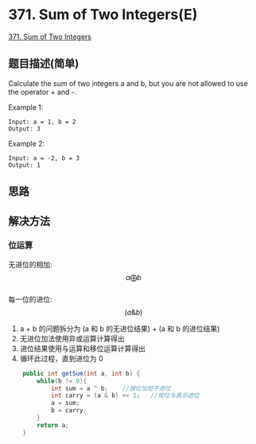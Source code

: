 # 371. Sum of Two Integers(E)
[371. Sum of Two Integers](https://leetcode-cn.com/problems/sum-of-two-integers/)

## 题目描述\(简单\)

Calculate the sum of two integers a and b, but you are not allowed to use the operator + and -.

Example 1:

```
Input: a = 1, b = 2
Output: 3
```

Example 2:

```
Input: a = -2, b = 3
Output: 1
```

## 思路

## 解决方法

### 位运算

无进位的相加:$$ a \bigoplus b $$   
每一位的进位:$$ (a \& b) $$ 


1. a + b 的问题拆分为 (a 和 b 的无进位结果) + (a 和 b 的进位结果)
2. 无进位加法使用异或运算计算得出
3. 进位结果使用与运算和移位运算计算得出
4. 循环此过程，直到进位为 0



```java
    public int getSum(int a, int b) {
        while(b != 0){
            int sum = a ^ b;    //按位加但不进位
            int carry = (a & b) << 1;   //按位与表示进位
            a = sum;
            b = carry;
        }
        return a;
    }
```





